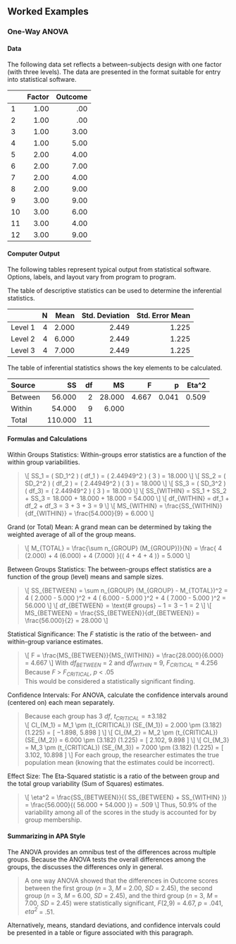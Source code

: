 ## Worked Examples

### One-Way ANOVA

#### Data 

The following data set reflects a between-subjects design with one factor (with three levels). The data are presented in the format suitable for entry into statistical software.

|     | Factor | Outcome |
|-----|-------:|--------:|
| 1   | 1.00   | .00     |
| 2   | 1.00   | .00     |
| 3   | 1.00   | 3.00    |
| 4   | 1.00   | 5.00    |
| 5   | 2.00   | 4.00    |
| 6   | 2.00   | 7.00    |
| 7   | 2.00   | 4.00    |
| 8   | 2.00   | 9.00    |
| 9   | 3.00   | 9.00    |
| 10  | 3.00   | 6.00    |
| 11  | 3.00   | 4.00    |
| 12  | 3.00   | 9.00    |

#### Computer Output

The following tables represent typical output from statistical software. Options, labels, and layout vary from program to program.

The table of descriptive statistics can be used to determine the inferential statistics.

|         | N   | Mean  | Std. Deviation | Std. Error Mean |
|:--------|----:|------:|---------------:|----------------:|
| Level 1 | 4   | 2.000 | 2.449          | 1.225           |
| Level 2 | 4   | 6.000 | 2.449          | 1.225           |
| Level 3 | 4   | 7.000 | 2.449          | 1.225           |

The table of inferential statistics shows the key elements to be calculated.

| Source  | SS       |	df	 | MS       | F        |  p     |    Eta^2 | 
|:--------|---------:|------:|---------:|---------:|-------:|---------:|
| Between |	  56.000 |     2 |   28.000 |    4.667 |  0.041 |    0.509 |
| Within  |   54.000 |     9 |    6.000 |
| Total   |  110.000 |    11 |          | 

#### Formulas and Calculations

Within Groups Statistics: Within-groups error statistics are a function of the within group variabilities.

> \\[ SS_1 = ( SD_1^2 ) ( df_1 ) = ( 2.44949^2 ) ( 3 ) = 18.000 \\]
> \\[ SS_2 = ( SD_2^2 ) ( df_2 ) = ( 2.44949^2 ) ( 3 ) = 18.000 \\]
> \\[ SS_3 = ( SD_3^2 ) ( df_3) = ( 2.44949^2 ) ( 3 ) = 18.000 \\]
> \\[ SS_{WITHIN} = SS_1 + SS_2 + SS_3 = 18.000 + 18.000 + 18.000 = 54.000 \\]
> \\[ df_{WITHIN} = df_1 + df_2 + df_3 = 3 + 3 + 3 = 9 \\]
> \\[ MS_{WITHIN} = \frac{SS_{WITHIN}}{df_{WITHIN}} = \frac{54.000}{9} = 6.000 \\]

Grand (or Total) Mean: A grand mean can be determined by taking the weighted average of all of the group means.

> \\[ M_{TOTAL} = \frac{\sum n_{GROUP} (M_{GROUP})}{N} = \frac{ 4 (2.000) + 4 (6.000) + 4 (7.000) }{( 4 + 4 + 4 )} = 5.000 \\]

Between Groups Statistics: The between-groups effect statistics are a function of the group (level) means and sample sizes.

> \\[ SS_{BETWEEN} = \sum n_{GROUP} (M_{GROUP} - M_{TOTAL})^2 = 4 ( 2.000 - 5.000 )^2 + 4 ( 6.000 - 5.000 )^2 + 4 ( 7.000 - 5.000 )^2 = 56.000  \\]
> \\[ df_{BETWEEN} = \text{# groups} − 1 = 3 − 1 = 2 \\]
> \\[ MS_{BETWEEN} = \frac{SS_{BETWEEN}}{df_{BETWEEN}} = \frac{56.000}{2} = 28.000 \\]

Statistical Significance: The *F* statistic is the ratio of the between- and within-group variance estimates. 

> \\[ F = \frac{MS_{BETWEEN}}{MS_{WITHIN}} = \frac{28.000}{6.000} = 4.667 \\]
> With *df<sub>BETWEEN</sub>* = 2 and *df<sub>WITHIN</sub>* = 9, *F<sub>CRITICAL</sub>* = 4.256  
> Because *F* > *F<sub>CRITICAL</sub>*, *p* < .05  
> This would be considered a statistically significant finding.

Confidence Intervals: For ANOVA, calculate the confidence intervals around (centered on) each mean separately.

> Because each group has 3 *df*, *t<sub>CRITICAL</sub>* = ±3.182  
> \\[ CI_{M_1} = M_1 \pm (t_{CRITICAL}) (SE_{M_1}) = 2.000 \pm (3.182) (1.225) = [ −1.898, 5.898 ] \\]
> \\[ CI_{M_2} = M_2 \pm (t_{CRITICAL}) (SE_{M_2}) = 6.000 \pm (3.182) (1.225) = [ 2.102, 9.898 ] \\]
> \\[ CI_{M_3} = M_3 \pm (t_{CRITICAL}) (SE_{M_3}) = 7.000 \pm (3.182) (1.225) = [ 3.102, 10.898 ] \\]
> For each group, the researcher estimates the true population mean (knowing that the estimates could be incorrect).

Effect Size: The Eta-Squared statistic is a ratio of the between group and the total group variability (Sum of Squares) estimates.

> \\[ \eta^2 = \frac{SS_{BETWEEN}}{( SS_{BETWEEN} + SS_{WITHIN} )} = \frac{56.000}{( 56.000 + 54.000 )} = .509 \\]
> Thus, 50.9% of the variability among all of the scores in the study is accounted for by group membership.

#### Summarizing in APA Style

The ANOVA provides an omnibus test of the differences across multiple groups. Because the ANOVA tests the overall differences among the groups, the  discusses the differences only in general.

> A one way ANOVA showed that the differences in Outcome scores between the first group (*n* = 3, *M* = 2.00, *SD* = 2.45), the second group (*n* = 3, *M* = 6.00, *SD* = 2.45), and the third group (*n* = 3, *M* = 7.00, *SD* = 2.45) were statistically significant, *F*(2,9) = 4.67, *p* = .041, *eta<sup>2</sup>* = .51.

Alternatively, means, standard deviations, and confidence intervals could be presented in a table or figure associated with this paragraph.

